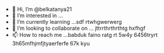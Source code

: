 - 👋 Hi, I’m @belkatanya21
- 👀 I’m interested in ...
- 🌱 I’m currently learning ...sdf rtwhgwerwerg
- 💞️ I’m looking to collaborate on ... jttrrthrthrthtg hxfhgf
- 📫 How to reach me ...babduk faino ratg rt 5w4y 6456tryrt
 3h65mfhjmfjtyaerferfe 67k kyu
<!--- h356
belkatanya21/belkatanya21 is a ✨ special ✨ repository because its `README.md` (this file) appears on your GitHub profile.
You can click the Preview link to take a look at your changes.
--->
